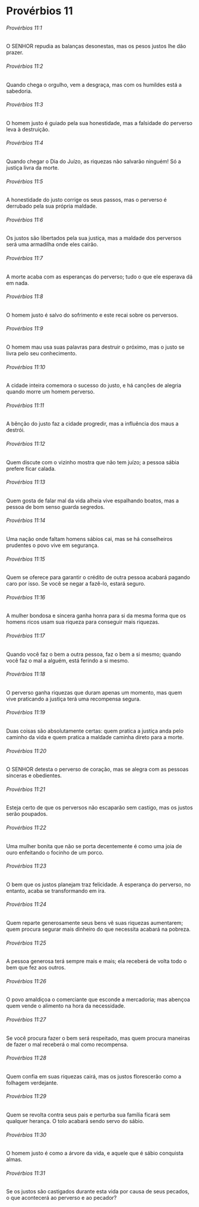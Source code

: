 # Provérbios 11

###### Provérbios 11:1

O SENHOR repudia as balanças desonestas, mas os pesos justos lhe dão prazer.

###### Provérbios 11:2

Quando chega o orgulho, vem a desgraça, mas com os humildes está a sabedoria.

###### Provérbios 11:3

O homem justo é guiado pela sua honestidade, mas a falsidade do perverso leva à destruição.

###### Provérbios 11:4

Quando chegar o Dia do Juízo, as riquezas não salvarão ninguém! Só a justiça livra da morte.

###### Provérbios 11:5

A honestidade do justo corrige os seus passos, mas o perverso é derrubado pela sua própria maldade.

###### Provérbios 11:6

Os justos são libertados pela sua justiça, mas a maldade dos perversos será uma armadilha onde eles cairão.

###### Provérbios 11:7

A morte acaba com as esperanças do perverso; tudo o que ele esperava dá em nada.

###### Provérbios 11:8

O homem justo é salvo do sofrimento e este recai sobre os perversos.

###### Provérbios 11:9

O homem mau usa suas palavras para destruir o próximo, mas o justo se livra pelo seu conhecimento.

###### Provérbios 11:10

A cidade inteira comemora o sucesso do justo, e há canções de alegria quando morre um homem perverso.

###### Provérbios 11:11

A bênção do justo faz a cidade progredir, mas a influência dos maus a destrói.

###### Provérbios 11:12

Quem discute com o vizinho mostra que não tem juízo; a pessoa sábia prefere ficar calada.

###### Provérbios 11:13

Quem gosta de falar mal da vida alheia vive espalhando boatos, mas a pessoa de bom senso guarda segredos.

###### Provérbios 11:14

Uma nação onde faltam homens sábios cai, mas se há conselheiros prudentes o povo vive em segurança.

###### Provérbios 11:15

Quem se oferece para garantir o crédito de outra pessoa acabará pagando caro por isso. Se você se negar a fazê-lo, estará seguro.

###### Provérbios 11:16

A mulher bondosa e sincera ganha honra para si da mesma forma que os homens ricos usam sua riqueza para conseguir mais riquezas.

###### Provérbios 11:17

Quando você faz o bem a outra pessoa, faz o bem a si mesmo; quando você faz o mal a alguém, está ferindo a si mesmo.

###### Provérbios 11:18

O perverso ganha riquezas que duram apenas um momento, mas quem vive praticando a justiça terá uma recompensa segura.

###### Provérbios 11:19

Duas coisas são absolutamente certas: quem pratica a justiça anda pelo caminho da vida e quem pratica a maldade caminha direto para a morte.

###### Provérbios 11:20

O SENHOR detesta o perverso de coração, mas se alegra com as pessoas sinceras e obedientes.

###### Provérbios 11:21

Esteja certo de que os perversos não escaparão sem castigo, mas os justos serão poupados.

###### Provérbios 11:22

Uma mulher bonita que não se porta decentemente é como uma joia de ouro enfeitando o focinho de um porco.

###### Provérbios 11:23

O bem que os justos planejam traz felicidade. A esperança do perverso, no entanto, acaba se transformando em ira.

###### Provérbios 11:24

Quem reparte generosamente seus bens vê suas riquezas aumentarem; quem procura segurar mais dinheiro do que necessita acabará na pobreza.

###### Provérbios 11:25

A pessoa generosa terá sempre mais e mais; ela receberá de volta todo o bem que fez aos outros.

###### Provérbios 11:26

O povo amaldiçoa o comerciante que esconde a mercadoria; mas abençoa quem vende o alimento na hora da necessidade.

###### Provérbios 11:27

Se você procura fazer o bem será respeitado, mas quem procura maneiras de fazer o mal receberá o mal como recompensa.

###### Provérbios 11:28

Quem confia em suas riquezas cairá, mas os justos florescerão como a folhagem verdejante.

###### Provérbios 11:29

Quem se revolta contra seus pais e perturba sua família ficará sem qualquer herança. O tolo acabará sendo servo do sábio.

###### Provérbios 11:30

O homem justo é como a árvore da vida, e aquele que é sábio conquista almas.

###### Provérbios 11:31

Se os justos são castigados durante esta vida por causa de seus pecados, o que acontecerá ao perverso e ao pecador?


